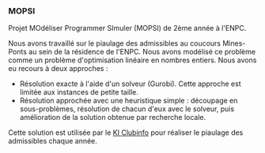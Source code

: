 ### MOPSI

Projet MOdéliser Programmer SImuler (MOPSI) de 2ème année à l'ENPC.

Nous avons travaillé sur le piaulage des admissibles au coucours Mines-Ponts au sein de la résidence de l'ENPC. Nous avons modélisé ce problème comme un problème d'optimisation linéaire en nombres entiers. Nous avons eu recours à deux approches :
* Résolution exacte à l'aide d'un solveur (Gurobi). Cette approche est limitée aux instances de petite taille.
* Résolution approchée avec une heuristique simple : découpage en sous-problèmes, résolution de chacun d'eux avec le solveur, puis amélioration de la solution obtenue par recherche locale.

Cette solution est utilisée par le [KI Clubinfo](https://github.com/KIClubinfo) pour réaliser le piaulage des admissibles chaque année.
